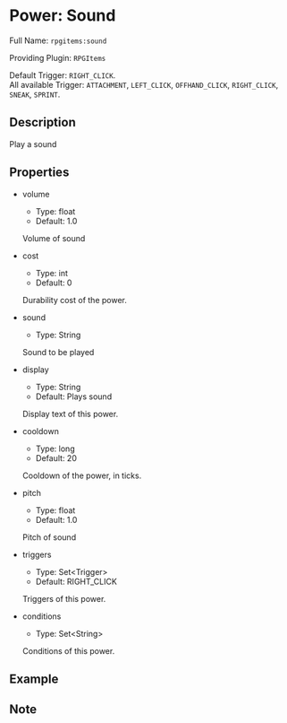 # Power: Sound

<!-- This file is generated ingame by `/rpgitem gen-wiki`. -->
<!-- Please only edit between "beginCustomXXXX" and "endCustomXXXX".  -->
<!-- If you want to edit description of this power or property, -->
<!-- please edit corresponding section in "resources/lang/en_US.yml" -->

Full Name: `rpgitems:sound`

Providing Plugin: `RPGItems`

Default Trigger: `RIGHT_CLICK`.  
All available Trigger: `ATTACHMENT`, `LEFT_CLICK`, `OFFHAND_CLICK`, `RIGHT_CLICK`, `SNEAK`, `SPRINT`.

<!-- beginCustomHeader -->
<!-- endCustomHeader -->

## Description

Play a sound
<!-- beginCustomDescription -->
<!-- endCustomDescription -->

## Properties

* volume

  * Type: float
  * Default: 1.0

  Volume of sound

* cost

  * Type: int
  * Default: 0

  Durability cost of the power.

* sound

  * Type: String

  Sound to be played

* display

  * Type: String
  * Default: Plays sound

  Display text of this power.

* cooldown

  * Type: long
  * Default: 20

  Cooldown of the power, in ticks.

* pitch

  * Type: float
  * Default: 1.0

  Pitch of sound

* triggers

  * Type: Set&lt;Trigger&gt;
  * Default: RIGHT_CLICK

  Triggers of this power.

* conditions

  * Type: Set&lt;String&gt;

  Conditions of this power.

<!-- beginCustomProperties -->
<!-- endCustomProperties -->

## Example

<!-- beginCustomExample -->
<!-- endCustomExample -->

## Note

<!-- beginCustomNote -->
<!-- endCustomNote -->